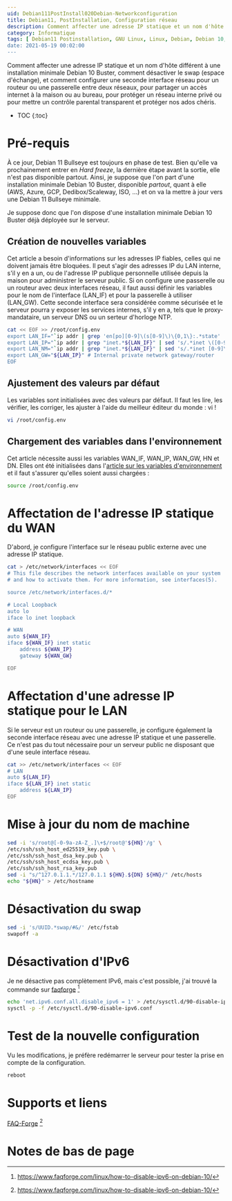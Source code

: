 ```yaml
---
uid: Debian111PostInstall020Debian-Networkconfiguration
title: Debian11, PostInstallation, Configuration réseau
description: Comment affecter une adresse IP statique et un nom d'hôte différent à une installation minimale Debian 10 Buster, comment désactiver le swap (espace d'échange), et comment configurer une seconde interface réseau pour un routeur ou une passerelle entre deux réseaux, pour partager un accès internet à la maison ou au bureau, pour protéger un réseau interne privé ou pour mettre un contrôle parental transparent et protéger nos ados chéris.
category: Informatique
tags: [ Debian11 Postinstallation, GNU Linux, Linux, Debian, Debian 10, Debian 11, Buster, Bullseye, Serveur, Installation, Configuration réseau, Réseau, Swap, Routeur, Passerelle, Contrôle parental, Parental, Partage d'Internet, Internet ]
date: 2021-05-19 00:02:00
---
```


Comment affecter une adresse IP statique et un nom d'hôte différent à une installation minimale Debian 10 Buster, comment désactiver le swap (espace d'échange), et comment configurer une seconde interface réseau pour un routeur ou une passerelle entre deux réseaux, pour partager un accès internet à la maison ou au bureau, pour protéger un réseau interne privé ou pour mettre un contrôle parental transparent et protéger nos ados chéris.

* TOC
{:toc}

# Pré-requis

À ce jour, Debian 11 Bullseye est toujours en phase de test. Bien qu'elle va prochainement entrer en *Hard freeze*, la dernière
étape avant la sortie, elle n'est pas disponible partout. Ainsi, je suppose que l'on part d'une installation minimale Debian 10
Buster, disponible *partout*, quant à elle (AWS, Azure, GCP, Dedibox/Scaleway, ISO, ...) et on va la mettre à jour vers une Debian
11 Bullseye minimale.

Je suppose donc que l'on dispose d'une installation minimale Debian 10 Buster déjà déployée sur le serveur.

## Création de nouvelles variables

Cet article a besoin d'informations sur les adresses IP fiables, celles qui ne doivent jamais être bloquées. Il peut s'agir des
adresses IP du LAN interne, s'il y en a un, ou de l'adresse IP publique personnelle utilisée depuis la maison pour administrer le
serveur public.
Si on configure une passerelle ou un routeur avec deux interfaces réseau, il faut aussi définir les variables pour le nom de
l'interface (LAN_IF) et pour la passerelle à utiliser (LAN_GW). Cette seconde interface sera considérée comme sécurisée et le
serveur pourra y exposer les services internes, s'il y en a, tels que le proxy-mandataire, un serveur DNS ou un serteur d'horloge
NTP.

```bash
cat << EOF >> /root/config.env
export LAN_IF="`ip addr | grep 'en[po][0-9]\(s[0-9]\)\{0,1\}:.*state' | cut -d: -f2 | sed 's/ //' | head -n 2 | tail -n 1`" # Internal private network interface
export LAN_IP="`ip addr | grep "inet.*${LAN_IF}" | sed 's/.*inet \([0-9]\+.[0-9]\+.[0-9]\+.[0-9]\+\)\/[0-9]\+.*/\1/' | head -n 1`" # Internal private network IP address
export LAN_NM="`ip addr | grep "inet.*${LAN_IF}" | sed 's/.*inet [0-9]\+.[0-9]\+.[0-9]\+.[0-9]\+\/\([0-9]\+\).*/\1/' | head -n 1`" # Internal private network netmask
export LAN_GW="${LAN_IP}" # Internal private network gateway/router
EOF
```

## Ajustement des valeurs par défaut

Les variables sont initialisées avec des valeurs par défaut. Il faut les lire, les vérifier, les corriger, les ajuster à l'aide du
meilleur éditeur du monde : vi !
```bash
vi /root/config.env
```

## Chargement des variables dans l'environnement

Cet article nécessite aussi les variables WAN_IF, WAN_IP, WAN_GW, HN et DN. Elles ont été initialisées dans l'[article sur les
variables d'environnement](/Debian111PostInstall010Configurationvariables-fr/) et il faut s'assurer qu'elles soient aussi chargées :
```bash
source /root/config.env
```

# Affectation de l'adresse IP statique du WAN
D'abord, je configure l'interface sur le réseau public externe avec une adresse IP statique.
```bash
cat > /etc/network/interfaces << EOF
# This file describes the network interfaces available on your system
# and how to activate them. For more information, see interfaces(5).

source /etc/network/interfaces.d/*

# Local Loopback
auto lo
iface lo inet loopback

# WAN
auto ${WAN_IF}
iface ${WAN_IF} inet static
    address ${WAN_IP}
    gateway ${WAN_GW}

EOF
```

# Affectation d'une adresse IP statique pour le LAN
Si le serveur est un routeur ou une passerelle, je configure également la seconde interface réseau avec une adresse IP statique et
une passerelle. Ce n'est pas du tout nécessaire pour un serveur public ne disposant que d'une seule interface réseau.
```bash
cat >> /etc/network/interfaces << EOF
# LAN
auto ${LAN_IF}
iface ${LAN_IF} inet static
    address ${LAN_IP}
EOF
```

# Mise à jour du nom de machine
``` bash
sed -i 's/root@[-0-9a-zA-Z_.]\+$/root@'${HN}'/g' \
/etc/ssh/ssh_host_ed25519_key.pub \
/etc/ssh/ssh_host_dsa_key.pub \
/etc/ssh/ssh_host_ecdsa_key.pub \
/etc/ssh/ssh_host_rsa_key.pub
sed -i "s/^127.0.1.1.*/127.0.1.1 ${HN}.${DN} ${HN}/" /etc/hosts 
echo "${HN}" > /etc/hostname
```

# Désactivation du swap
``` bash
sed -i 's/UUID.*swap/#&/' /etc/fstab 
swapoff -a
```


# Désactivation d'IPv6
Je ne désactive pas complètement IPv6, mais c'est possible, j'ai trouvé la commande sur [faqforge][faqforge] [^1]
```bash
echo 'net.ipv6.conf.all.disable_ipv6 = 1' > /etc/sysctl.d/90-disable-ipv6.conf
sysctl -p -f /etc/sysctl.d/90-disable-ipv6.conf
```

# Test de la nouvelle configuration
Vu les modifications, je préfère redémarrer le serveur pour tester la prise en compte de la configuration.
``` bash
reboot
```

# Supports et liens
[FAQ-Forge][faqforge] [^1]

# Notes de bas de page

[faqforge]: https://www.faqforge.com/linux/how-to-disable-ipv6-on-debian-10/
[^1]: https://www.faqforge.com/linux/how-to-disable-ipv6-on-debian-10/

